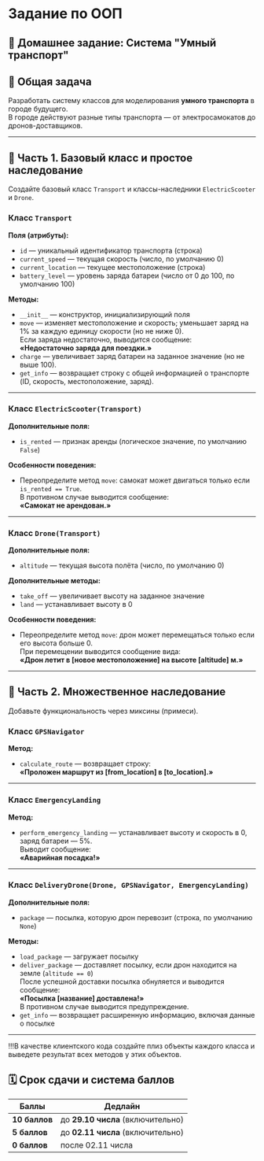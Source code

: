 # Задание по ООП

## 🧩 Домашнее задание: Система "Умный транспорт"
## 🚗 Общая задача
Разработать систему классов для моделирования **умного транспорта** в городе будущего.  
В городе действуют разные типы транспорта — от электросамокатов до дронов-доставщиков.

---

## 🧩 Часть 1. Базовый класс и простое наследование

Создайте базовый класс `Transport` и классы-наследники `ElectricScooter` и `Drone`.

### Класс `Transport`

**Поля (атрибуты):**
- `id` — уникальный идентификатор транспорта (строка)  
- `current_speed` — текущая скорость (число, по умолчанию 0)  
- `current_location` — текущее местоположение (строка)  
- `battery_level` — уровень заряда батареи (число от 0 до 100, по умолчанию 100)

**Методы:**
- `__init__` — конструктор, инициализирующий поля  
- `move` — изменяет местоположение и скорость; уменьшает заряд на 1% за каждую единицу скорости (но не ниже 0).  
  Если заряда недостаточно, выводится сообщение:  
  **«Недостаточно заряда для поездки.»**
- `charge` — увеличивает заряд батареи на заданное значение (но не выше 100).  
- `get_info` — возвращает строку с общей информацией о транспорте (ID, скорость, местоположение, заряд).

---

### Класс `ElectricScooter(Transport)`

**Дополнительные поля:**
- `is_rented` — признак аренды (логическое значение, по умолчанию `False`)

**Особенности поведения:**
- Переопределите метод `move`: самокат может двигаться только если `is_rented == True`.  
  В противном случае выводится сообщение:  
  **«Самокат не арендован.»**

---

### Класс `Drone(Transport)`

**Дополнительные поля:**
- `altitude` — текущая высота полёта (число, по умолчанию 0)

**Дополнительные методы:**
- `take_off` — увеличивает высоту на заданное значение  
- `land` — устанавливает высоту в 0  

**Особенности поведения:**
- Переопределите метод `move`: дрон может перемещаться только если его высота больше 0.  
  При перемещении выводится сообщение вида:  
  **«Дрон летит в [новое местоположение] на высоте [altitude] м.»**

---

## 🧭 Часть 2. Множественное наследование

Добавьте функциональность через миксины (примеси).

### Класс `GPSNavigator`

**Метод:**
- `calculate_route` — возвращает строку:  
  **«Проложен маршрут из [from_location] в [to_location].»**

---

### Класс `EmergencyLanding`

**Метод:**
- `perform_emergency_landing` — устанавливает высоту и скорость в 0, заряд батареи — 5%.  
  Выводит сообщение:  
  **«Аварийная посадка!»**

---

### Класс `DeliveryDrone(Drone, GPSNavigator, EmergencyLanding)`

**Дополнительные поля:**
- `package` — посылка, которую дрон перевозит (строка, по умолчанию `None`)

**Методы:**
- `load_package` — загружает посылку  
- `deliver_package` — доставляет посылку, если дрон находится на земле (`altitude == 0`)  
  После успешной доставки посылка обнуляется и выводится сообщение:  
  **«Посылка [название] доставлена!»**  
  В противном случае выводится предупреждение.
- `get_info` — возвращает расширенную информацию, включая данные о посылке

---

!!!В качестве клиентского кода создайте плиз объекты каждого класса и выведете результат всех методов у этих объектов.




## 🗓 Срок сдачи и система баллов

| Баллы | Дедлайн                           |
|-------|-----------------------------------|
| **10 баллов** | до **29.10 числа** (включительно) |
| **5 баллов**  | до **02.11 числа** (включительно) |
| **0 баллов**  | после 02.11 числа                 |
